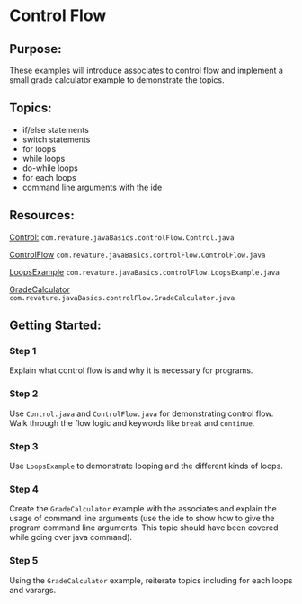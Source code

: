 # Control Flow
## Purpose:
These examples will introduce associates to control flow and implement a small grade calculator example to demonstrate the topics.
## Topics:
* if/else statements
* switch statements
* for loops
* while loops
* do-while loops
* for each loops
* command line arguments with the ide
## Resources:
[Control:](https://gitlab.com/revature_training/java-team/-/blob/master/java-standard-examples/java/src/main/java/com/revature/javaBasics/controlFlow/Control.java) `com.revature.javaBasics.controlFlow.Control.java`

[ControlFlow](https://gitlab.com/revature_training/java-team/-/blob/master/java-standard-examples/java/src/main/java/com/revature/javaBasics/controlFlow/ControlFlow.java) `com.revature.javaBasics.controlFlow.ControlFlow.java`

[LoopsExample](https://gitlab.com/revature_training/java-team/-/blob/master/java-standard-examples/java/src/main/java/com/revature/javaBasics/controlFlow/LoopsExample.java) `com.revature.javaBasics.controlFlow.LoopsExample.java`

[GradeCalculator](https://gitlab.com/revature_training/java-team/-/blob/master/java-standard-examples/java/src/main/java/com/revature/javaBasics/controlFlow/GradeCalculator.java) `com.revature.javaBasics.controlFlow.GradeCalculator.java`

## Getting Started:
### Step 1
Explain what control flow is and why it is necessary for programs.
### Step 2
Use `Control.java` and `ControlFlow.java` for demonstrating control flow. Walk through the flow logic and keywords like `break` and `continue`.
### Step 3
Use `LoopsExample` to demonstrate looping and the different kinds of loops.
### Step 4
Create the `GradeCalculator` example with the associates and explain the usage of command line arguments (use the ide to show how to give the program command line arguments. This topic should have been covered while going over java command).
### Step 5
Using the `GradeCalculator` example, reiterate topics including for each loops and varargs.

